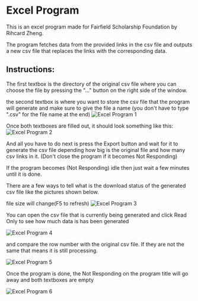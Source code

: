 # Excel Program

This is an excel program made for Fairfield Scholarship Foundation by Rihcard Zheng.

The program fetches data from the provided links in the csv file and outputs a new csv file that replaces the links with the corresponding data.

## Instructions:


The first textbox is the directory of the original csv file where you can choose the file by pressing the "..." button on the right side of the window.

the second textbox is where you want to store the csv file that the program will generate and make sure to give the file a name (you don't have to type ".csv" for the file name at the end)
![Excel Program 1](https://i.imgur.com/ieTGAtu.png "Excel Program 1")

Once both textboxes are filled out, it should look something like this:
![Excel Program 2](https://i.imgur.com/fls4El5.png "Excel Program 2")

And all you have to do next is press the Export button and wait for it to generate the csv file depending how big is the original file and how many csv links in it.
(Don't close the program if it becomes Not Responding)

If the program becomes (Not Responding) idle then just wait a few minutes until it is done.

There are a few ways to tell what is the download status of the generated csv file like the pictures shown below.

file size will change(F5 to refresh)
![Excel Program 3](https://i.imgur.com/P2cWUjQ.png "Excel Program 3")

You can open the csv file that is currently being generated and click Read Only to see how much data is has been generated

![Excel Program 4](https://i.imgur.com/6tzTqfX.png "Excel Program 4")

and compare the row number with the original csv file. If they are not the same that means it is still processing.

![Excel Program 5](https://i.imgur.com/TmsyYzW.png "Excel Program 5")

Once the program is done, the Not Responding on the program title will go away and both textboxes are empty

![Excel Program 6](https://i.imgur.com/EUHxYWN.png "Excel Program 6")

